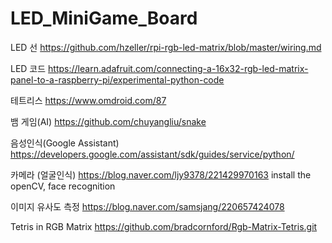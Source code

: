 # LED_MiniGame_Board

LED 선 https://github.com/hzeller/rpi-rgb-led-matrix/blob/master/wiring.md

LED 코드 https://learn.adafruit.com/connecting-a-16x32-rgb-led-matrix-panel-to-a-raspberry-pi/experimental-python-code

테트리스 https://www.omdroid.com/87

뱀 게임(AI) https://github.com/chuyangliu/snake

음성인식(Google Assistant) https://developers.google.com/assistant/sdk/guides/service/python/

카메라 (얼굴인식) https://blog.naver.com/ljy9378/221429970163 install the openCV, face recognition 

이미지 유사도 측정 https://blog.naver.com/samsjang/220657424078

Tetris in RGB Matrix https://github.com/bradcornford/Rgb-Matrix-Tetris.git
